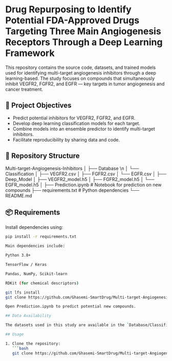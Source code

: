 # Drug Repurposing to Identify Potential FDA-Approved Drugs Targeting Three Main Angiogenesis Receptors Through a Deep Learning Framework

This repository contains the source code, datasets, and trained models used for identifying multi-target angiogenesis inhibitors through a deep learning-based. The study focuses on compounds that simultaneously inhibit VEGFR2, FGFR2, and EGFR — key targets in tumor angiogenesis and cancer treatment.

## 🧪 Project Objectives

- Predict potential inhibitors for VEGFR2, FGFR2, and EGFR.
- Develop deep learning classification models for each target.
- Combine models into an ensemble predictor to identify multi-target inhibitors.
- Facilitate reproducibility by sharing data and code.

## 📁 Repository Structure
Multi-target-Angiogenesis-Inhibitors
│ ├── Database \n
  │ └── Classification
  │ ├── VEGFR2.csv
  │ ├── FGFR2.csv 
  │ └── EGFR.csv 
│ ├── Deep_Model
  │ ├── VEGFR2_model.h5 
  │ ├── FGFR2_model.h5 
  │ └── EGFR_model.h5 
│ ├── Prediction.ipynb # Notebook for prediction on new compounds 
├── requirements.txt # Python dependencies 
└── README.md


## 📦 Requirements

Install dependencies using:

```bash
pip install -r requirements.txt

Main dependencies include:

Python 3.8+

TensorFlow / Keras

Pandas, NumPy, Scikit-learn

RDKit (for chemical descriptors)

git lfs install
git clone https://github.com/Ghasemi-SmartDrug/Multi-target-Angiogenesis-Inhibitors.git

Open Prediction.ipynb to predict potential new compounds.

## Data Availability

The datasets used in this study are available in the `Database/Classification/` directory. Each CSV file corresponds to a specific target (VEGFR2, FGFR2, EGFR) and bioassay data to regression model for training and evaluation.

## Usage

1. Clone the repository:
   ```bash
   git clone https://github.com/Ghasemi-SmartDrug/Multi-target-Angiogenesis-Inhibitors.git

